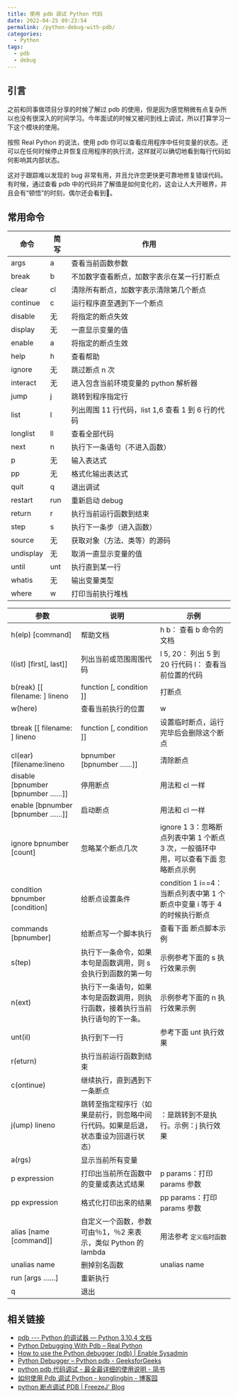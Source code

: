 ```yaml
---
title: 使用 pdb 调试 Python 代码
date: 2022-04-25 09:23:54
permalink: /python-debug-with-pdb/
categories:
  - Python
tags:
  - pdb
  - debug
---
```

## 引言

之前和同事做项目分享的时候了解过 pdb 的使用，但是因为感觉稍微有点复杂所以也没有很深入的时间学习。今年面试的时候又被问到线上调试，所以打算学习一下这个模块的使用。

按照 Real Python 的说法，使用 pdb 你可以查看应用程序中任何变量的状态。还可以在任何时候停止并恢复应用程序的执行流，这样就可以确切地看到每行代码如何影响其内部状态。

这对于跟踪难以发现的 bug 非常有用，并且允许您更快更可靠地修复错误代码。有时候，通过查看 pdb 中的代码并了解值是如何变化的，这会让人大开眼界，并且会有“顿悟”的时刻，偶尔还会看到🤦。

## 常用命令

| 命令        | 简写  | 作用                          |
|-----------|-----|-----------------------------|
| args      | a   | 查看当前函数参数                    |
| break     | b   | 不加数字查看断点，加数字表示在某一行打断点       |
| clear     | cl  | 清除所有断点，加数字表示清除第几个断点         |
| continue  | c   | 运行程序直至遇到下一个断点               |
| disable   | 无   | 将指定的断点失效                    |
| display   | 无   | 一直显示变量的值                    |
| enable    | a   | 将指定的断点生效                    |
| help      | h   | 查看帮助                        |
| ignore    | 无   | 跳过断点 n 次                      |
| interact  | 无   | 进入包含当前环境变量的 python 解析器        |
| jump      | j   | 跳转到程序指定行                    |
| list      | l   | 列出周围 11 行代码，list 1,6 查看 1 到 6 行的代码 |
| longlist  | ll  | 查看全部代码                      |
| next      | n   | 执行下一条语句（不进入函数）              |
| p         | 无   | 输入表达式                       |
| pp        | 无   | 格式化输出表达式                    |
| quit      | q   | 退出调试                        |
| restart   | run | 重新启动 debug                   |
| return    | r   | 执行当前运行函数到结束                 |
| step      | s   | 执行下一条步（进入函数）                |
| source    | 无   | 获取对象（方法、类等）的源码              |
| undisplay | 无   | 取消一直显示变量的值                  |
| until     | unt | 执行直到某一行                     |
| whatis    | 无   | 输出变量类型                      |
| where     | w   | 打印当前执行堆栈                    |

| 参数                                                        | 说明                                        | 示例                    |
|-----------------------------------------------------------|-------------------------------------------|----------------------------------------------------------------------------|
| h(elp)  [command]                                        | 帮助文档                                      | h b： 查看 b 命令的文档                                                                                                                          |
| l(ist)  [first[,  last]]                                 | 列出当前或范围周围代码                               | l 5, 20： 列出 5 到 20 行代码  l： 查看当前位置的代码                                                                                                         |
| b(reak) [[ filename: ] lineno | function [, condition ]] | 打断点                                       | b 5： （给第 5 行打断点）b function_name：（当前文件函数名为 function_name 的函数打断点)  b test1.A.add：在 import test1 文件的 A 类的 add 方法打断点  b A.add：在 A 类的 add 方法打断点 |
| w(here)                                                  | 查看当前执行的位置                                 | w                                                                                                                                         |
| tbreak [[ filename: ] lineno | function [, condition ]]  | 设置临时断点，运行完毕后会删除这个断点                       | 设置方法和 b 一样                                                                                                                                |
| cl(ear) [filename:lineno | bpnumber [bpnumber ……]]        | 清除断点                                      | cl：清除所有断点  cl 2：清除断点列表中第 2 个断点  cl test.py:18：清除 test.py 文件的第 18 行的断点  cl test1:18：清除 import test1 文件的第 18 行断点                                 |
| disable [bpnumber [bpnumber ……]]                          | 停用断点                                      | 用法和 cl 一样                                                                                                                                 |
| enable [bpnumber [bpnumber ……]]                           | 启动断点                                      | 用法和 cl 一样                                                                                                                                 |
| ignore bpnumber [count]                                  | 忽略某个断点几次                                  | ignore 1 3：忽略断点列表中第 1 个断点 3 次，一般循环中用，可以查看下面 忽略断点示例  |
| condition bpnumber [condition]                           | 给断点设置条件                                   | condition 1 i==4：当断点列表中第 1 个断点中变量 i 等于 4 的时候执行断点                                                                                           |
| commands [bpnumber]                                      | 给断点写一个脚本执行                                | 查看下面 断点脚本示例  |
| s(tep)                                                   | 执行下一条命令，如果本句是函数调用，则 s 会执行到函数的第一句          | 示例参考下面的 s 执行效果示例 |
| n(ext)                                                   | 执行下一条语句，如果本句是函数调用，则执行函数，接着执行当前执行语句的下一条。   | 示例参考下面的 n 执行效果示例 |
| unt(il)                                                  | 执行到下一行                                    | 参考下面 unt 执行效果  |
| r(eturn)                                                 | 执行当前运行函数到结束                               |
| c(ontinue)                                               | 继续执行，直到遇到下一条断点                            |
| j(ump) lineno                                            | 跳转至指定程序行（如果是前行，则忽略中间行代码。如果是后退，状态重设为回退行状态） | ：是跳转到不是执行。示例：j 执行效果 |
| a(rgs)                                                   | 显示当前所有变量                                  |
| p expression                                             | 打印出当前所在函数中的变量或表达式结果                       | p params：打印 params 参数                                                                                                                    |
| pp expression                                            | 格式化打印出来的结果                                | pp params：打印 params 参数                                                                                                                   |
| alias [name [command]]                                   | 自定义一个函数，参数可由％1，％2 来表示，类似 Python 的 lambda| 用法参考 `定义临时函数`  |
| unalias name                                             | 删掉别名函数                 | unalias name                 |
| run [args ……]                                             | 重新执行                                      |
| q                                                         | 退出                                        |

## 相关链接

- [pdb --- Python 的调试器 — Python 3.10.4 文档](https://docs.python.org/zh-cn/3/library/pdb.html)
- [Python Debugging With Pdb – Real Python](https://realpython.com/python-debugging-pdb/#getting-started-printing-a-variables-value)
- [How to use the Python debugger (pdb) | Enable Sysadmin](https://www.redhat.com/sysadmin/python-debugger-pdb)
- [Python Debugger – Python pdb - GeeksforGeeks](https://www.geeksforgeeks.org/python-debugger-python-pdb/)
- [python pdb 代码调试 - 最全最详细的使用说明 - 简书](https://www.jianshu.com/p/8e5fb5fe0931)
- [如何使用 Pdb 调试 Python - konglingbin - 博客园](https://www.cnblogs.com/klb561/p/12057436.html)
- [python 断点调试 PDB | FreezeJ' Blog](https://www.durongjie.com/article/2020/09/28/python-duan-dian-diao-shi-pdb/)
